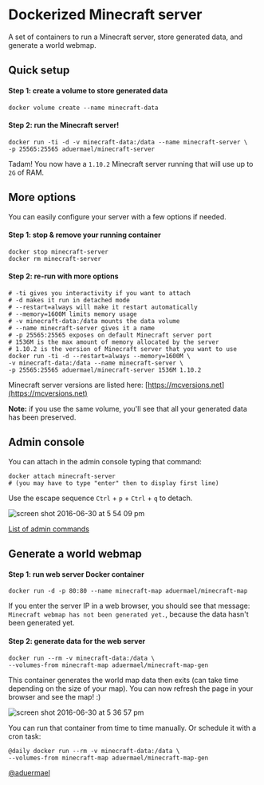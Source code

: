 Dockerized Minecraft server
================

A set of containers to run a Minecraft server, store generated data, and generate a world webmap.

## Quick setup

#### Step 1: create a volume to store generated data

```shell
docker volume create --name minecraft-data
```

#### Step 2: run the Minecraft server!

```shell
docker run -ti -d -v minecraft-data:/data --name minecraft-server \
-p 25565:25565 aduermael/minecraft-server 
```

Tadam! You now have a `1.10.2` Minecraft server running that will use up to `2G` of RAM.

## More options

You can easily configure your server with a few options if needed.

#### Step 1: stop & remove your running container

```shell
docker stop minecraft-server
docker rm minecraft-server
```

#### Step 2: re-run with more options

```shell
# -ti gives you interactivity if you want to attach
# -d makes it run in detached mode
# --restart=always will make it restart automatically
# --memory=1600M limits memory usage
# -v minecraft-data:/data mounts the data volume
# --name minecraft-server gives it a name
# -p 25565:25565 exposes on default Minecraft server port
# 1536M is the max amount of memory allocated by the server
# 1.10.2 is the version of Minecraft server that you want to use
docker run -ti -d --restart=always --memory=1600M \
-v minecraft-data:/data --name minecraft-server \
-p 25565:25565 aduermael/minecraft-server 1536M 1.10.2
```
Minecraft server versions are listed here: [https://mcversions.net](https://mcversions.net)

**Note:** if you use the same volume, you'll see that all your generated data has been preserved.

## Admin console

You can attach in the admin console typing that command:

```shell
docker attach minecraft-server
# (you may have to type "enter" then to display first line)
```

Use the escape sequence `Ctrl` + `p` + `Ctrl` + `q` to detach.

![screen shot 2016-06-30 at 5 54 09 pm](https://cloud.githubusercontent.com/assets/6775074/16508819/aef2a7a4-3eeb-11e6-8e29-91fc9461d6fe.png)

[List of admin commands](http://minecraft.gamepedia.com/Commands)


## Generate a world webmap

#### Step 1: run web server Docker container

```shell
docker run -d -p 80:80 --name minecraft-map aduermael/minecraft-map
```

If you enter the server IP in a web browser, you should see that message: `Minecraft webmap has not been generated yet.`, because the data hasn't been generated yet. 

#### Step 2: generate data for the web server

```shell
docker run --rm -v minecraft-data:/data \
--volumes-from minecraft-map aduermael/minecraft-map-gen
```

This container generates the world map data then exits (can take time depending on the size of your map). You can now refresh the page in your browser and see the map! :)

![screen shot 2016-06-30 at 5 36 57 pm](https://cloud.githubusercontent.com/assets/6775074/16508651/ea1b5d78-3ee9-11e6-8627-5239ec6b3556.png)

You can run that container from time to time manually. Or schedule it with a cron task:

```shell
@daily docker run --rm -v minecraft-data:/data \
--volumes-from minecraft-map aduermael/minecraft-map-gen
```

[@aduermael](https://twitter.com/aduermael)
